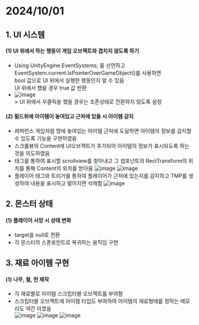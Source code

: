 # 2024/10/01
## 1. UI 시스템
#### (1) UI 위에서 하는 행동이 게임 오브젝트와 겹치지 않도록 하기
- Using UnityEngine.EventSystems; 를 선언하고 EventSystem.current.IsPointerOverGameObject()를 사용하면 <br> bool 값으로 UI 위에서 실행한 행동인지 알 수 있음
  <br> UI 위에서 했을 경우 true 값 반환
- ![image](https://github.com/user-attachments/assets/2b4ca6f9-940f-404f-99f9-3b24e72e39b4)
<br> > UI 위에서 우클릭을 했을 경우는 조준상태로 전환하지 않도록 설정

#### (2) 필드위에 아이템이 놓여있고 근처에 있을 시 아이템 감지
- 레퍼런스 게임처럼 땅에 놓여있는 아이템 근처에 도달하면 아이템의 정보를 감지할 수 있도록 기능을 구현하였음
- 스크롤뷰의 Content에 UI오브젝트가 추가되어 아이템의 정보가 표시되도록 하는 것을 의도하였음
- 태그를 통하여 표시할 scrollview를 찾아내고 그 컴포넌트의 RectTransform의 위치를 통해 Content의 위치를 받아옴
  ![image](https://github.com/user-attachments/assets/49ca3a39-a1b2-4ad6-8f5c-e2a048a06868)
  ![image](https://github.com/user-attachments/assets/3234ba51-7d21-4528-a02e-0d4a1c50deba)
- 플레이어 태그와 트리거를 통하여 플레이어가 근처에 있는지를 감지하고 TMP를 생성하여 내용을 표시하고 멀어지면 삭제함
  ![image](https://github.com/user-attachments/assets/bab45e4a-d86f-4e5f-8a6b-a4e551b6bec9)

  

## 2. 몬스터 상태
#### (1) 플레이어 사망 시 상태 변화
- target을 null로 전환
- 각 몬스터의 스폰포인트로 복귀하는 움직임 구현

## 3. 재료 아이템 구현
#### (1) 나무, 철, 천 제작
- 각 재료별로 아이템 스크립터블 오브젝트를 부여함
- 스크립터블 오브젝트에 아이템 타입도 부여하여 아이템의 재료형태를 정하는 메모리도 약간 아꼈음
<br> ![image](https://github.com/user-attachments/assets/27fa73a3-9977-4f81-aefe-bcc94d77e2bf)
  ![image](https://github.com/user-attachments/assets/ce563ef8-e323-4021-864d-979c340a2b25)
  ![image](https://github.com/user-attachments/assets/cadc4e04-9d36-495f-b6c4-396027e80dc3)

  

